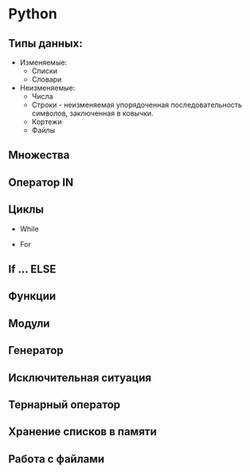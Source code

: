 # Python

## Типы данных:
- Изменяемые:
    - Списки
    - Словари
- Неизменяемые:
    - Числа
    - Строки - неизменяемая упорядоченная последовательность символов, заключенная в ковычки. 
    - Кортежи
    - Файлы

## Множества

## Оператор IN

## Циклы
- While

- For

## If ... ELSE

## Функции 

## Модули

## Генератор

## Исключительная ситуация

## Тернарный оператор

## Хранение списков в памяти

## Работа с файлами
